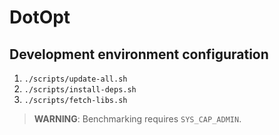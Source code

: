 # DotOpt

## Development environment configuration

  1. `./scripts/update-all.sh`
  2. `./scripts/install-deps.sh`
  3. `./scripts/fetch-libs.sh`

> **WARNING**: Benchmarking requires `SYS_CAP_ADMIN`.
